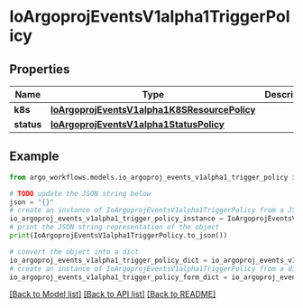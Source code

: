 # IoArgoprojEventsV1alpha1TriggerPolicy


## Properties

Name | Type | Description | Notes
------------ | ------------- | ------------- | -------------
**k8s** | [**IoArgoprojEventsV1alpha1K8SResourcePolicy**](IoArgoprojEventsV1alpha1K8SResourcePolicy.md) |  | [optional] 
**status** | [**IoArgoprojEventsV1alpha1StatusPolicy**](IoArgoprojEventsV1alpha1StatusPolicy.md) |  | [optional] 

## Example

```python
from argo_workflows.models.io_argoproj_events_v1alpha1_trigger_policy import IoArgoprojEventsV1alpha1TriggerPolicy

# TODO update the JSON string below
json = "{}"
# create an instance of IoArgoprojEventsV1alpha1TriggerPolicy from a JSON string
io_argoproj_events_v1alpha1_trigger_policy_instance = IoArgoprojEventsV1alpha1TriggerPolicy.from_json(json)
# print the JSON string representation of the object
print(IoArgoprojEventsV1alpha1TriggerPolicy.to_json())

# convert the object into a dict
io_argoproj_events_v1alpha1_trigger_policy_dict = io_argoproj_events_v1alpha1_trigger_policy_instance.to_dict()
# create an instance of IoArgoprojEventsV1alpha1TriggerPolicy from a dict
io_argoproj_events_v1alpha1_trigger_policy_form_dict = io_argoproj_events_v1alpha1_trigger_policy.from_dict(io_argoproj_events_v1alpha1_trigger_policy_dict)
```
[[Back to Model list]](../README.md#documentation-for-models) [[Back to API list]](../README.md#documentation-for-api-endpoints) [[Back to README]](../README.md)


